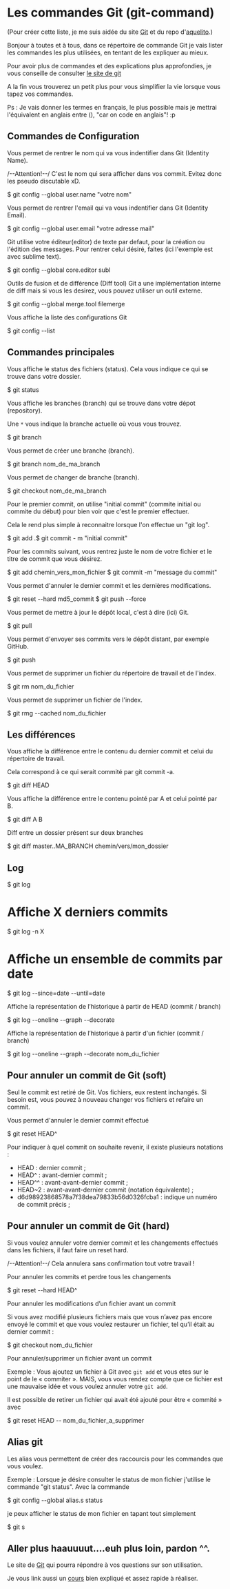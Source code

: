 # Les commandes Git (git-command)
(Pour créer cette liste, je me suis aidée du site [Git](https://git-scm.com/book/fr/v1) et du repo d'[aquelito](https://gist.github.com/aquelito/8596717).)


Bonjour à toutes et à tous,
dans ce répertoire de commande Git je vais lister les commandes les plus utilisées, en tentant de les expliquer au mieux.

Pour avoir plus de commandes et des explications plus approfondies,  je vous conseille de consulter [le site de git](https://git-scm.com/book/fr/v1)

A la fin vous trouverez un petit plus pour vous simplifier la vie lorsque vous tapez vos commandes.

Ps : Je vais donner les termes en français, le plus possible mais je mettrai l'équivalent en anglais entre (), "car on code en anglais"! :p


## Commandes de Configuration

Vous permet de rentrer le nom qui va vous indentifier dans Git (Identity Name).

/--Attention!--/ C'est le nom qui sera afficher dans vos commit. Evitez donc les pseudo discutable xD.

$ git config --global user.name "votre nom"


Vous permet de rentrer l'email qui va vous indentifier dans Git (Identity Email).

$ git config --global user.email "votre adresse mail"


Git utilise votre éditeur(editor) de texte par defaut, pour la création ou l'édition des messages. Pour rentrer celui désiré, 
faites (ici l'exemple est avec sublime text).

$ git config --global core.editor subl


Outils de fusion et de différence (Diff tool)
Git a une implémentation interne de diff mais si vous les desirez, vous pouvez utiliser un outil externe.

$ git config --global merge.tool filemerge


Vous affiche la liste des configurations Git

$ git config --list


## Commandes principales

Vous affiche le status des fichiers (status). Cela vous indique ce qui se trouve dans votre dossier.

$ git status

Vous affiche les branches (branch) qui se trouve dans votre dépot (repository).

Une `*` vous indique la branche actuelle où vous vous trouvez.

$ git branch


Vous permet de créer une branche (branch).

$ git branch nom_de_ma_branch


Vous permet de changer de branche (branch).

$ git checkout nom_de_ma_branch


Pour le premier commit, on utilise "initial commit" (commite initial ou commite du début) pour bien voir que c'est le premier effectuer.

Cela le rend plus simple à reconnaitre lorsque l'on effectue un "git log".

$ git add .$ git commit - m "initial commit"


Pour les commits suivant, vous rentrez juste le nom de votre fichier et le titre de commit que vous désirez.

$ git add chemin_vers_mon_fichier
$ git commit -m "message du commit"


Vous permet d'annuler le dernier commit et les dernières modifications. 

$ git reset --hard md5_commit
$ git push --force


Vous permet de mettre à jour le dépôt local, c'est à dire (ici) Git.

$ git pull


Vous permet d'envoyer ses commits vers le dépôt distant, par exemple GitHub.


$ git push


Vous permet de supprimer un fichier du répertoire de travail et de l'index.

$ git rm nom_du_fichier


Vous permet de supprimer un fichier de l'index.

$ git rmg --cached nom_du_fichier


## Les différences

Vous affiche la différence entre le contenu du dernier commit et celui du répertoire de travail.

Cela correspond à ce qui serait commité par git commit -a.

$ git diff HEAD


Vous affiche la différence entre le contenu pointé par A et celui pointé par B.

$ git diff A B


Diff entre un dossier présent sur deux branches

$ git diff master..MA_BRANCH chemin/vers/mon_dossier



## Log

$ git log
# Affiche X derniers commits
$ git log -n X
# Affiche un ensemble de commits par date
$ git log --since=date --until=date


Affiche la représentation de l’historique à partir de HEAD (commit / branch)

$ git log --oneline --graph --decorate


Affiche la représentation de l’historique à partir d'un fichier (commit / branch)

$ git log --oneline --graph --decorate nom_du_fichier


## Pour annuler un commit de Git (soft)
Seul le commit est retiré de Git. Vos fichiers, eux restent inchangés. 
Si besoin est, vous pouvez à nouveau changer vos fichiers et refaire un commit.

Vous permet d'annuler le dernier commit effectué

$ git reset HEAD^


Pour indiquer à quel commit on souhaite revenir, il existe plusieurs notations :

* HEAD : dernier commit ;
* HEAD^ : avant-dernier commit ;
* HEAD^^ : avant-avant-dernier commit ;
* HEAD~2 : avant-avant-dernier commit (notation équivalente) ;
* d6d98923868578a7f38dea79833b56d0326fcba1 : indique un numéro de commit précis ;

## Pour annuler un commit de Git (hard)
Si vous voulez annuler votre dernier commit et les changements effectués dans les fichiers, il faut faire un reset hard.

/--Attention!--/ Cela annulera sans confirmation tout votre travail !

Pour annuler les commits et perdre tous les changements

$ git reset --hard HEAD^


Pour annuler les modifications d’un fichier avant un commit

Si vous avez modifié plusieurs fichiers mais que vous n’avez pas encore envoyé le commit et que vous voulez restaurer un fichier,
tel qu’il était au dernier commit :

$ git checkout nom_du_fichier


Pour annuler/supprimer un fichier avant un commit

Exemple : Vous ajoutez un fichier à Git avec `git add` et vous etes sur le point de le « commiter ».
MAIS, vous vous rendez compte que ce fichier est une mauvaise idée et vous voulez annuler votre `git add`.

Il est possible de retirer un fichier qui avait été ajouté pour être « commité » avec 

$ git reset HEAD -- nom_du_fichier_a_supprimer


## Alias git

Les alias vous permettent de créer des raccourcis pour les commandes que vous voulez.

Exemple : Lorsque je désire consulter le status de mon fichier j'utilise le commande "git status". 
Avec la commande 

$ git config --global alias.s status

je peux afficher le status de mon fichier en tapant tout simplement 

$ git s


## Aller plus haauuuut....euh plus loin, pardon ^^.

Le site de [Git](https://git-scm.com/book/fr/v1) qui pourra répondre à vos questions sur son utilisation.

Je vous link aussi un [cours](https://www.youtube.com/playlist?list=PLlxQJeQRaKDRBd_FazeI7gLq5wyrt7f7J) bien expliqué et assez rapide à réaliser.
